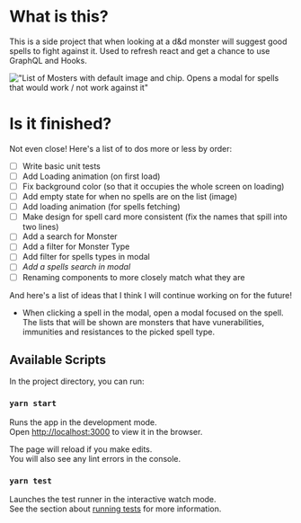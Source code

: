 # What is this?

This is a side project that when looking at a d&d monster will suggest good spells to fight against it.
Used to refresh react and get a chance to use GraphQL and Hooks.

!["List of Mosters with default image and chip. Opens a modal for spells that would work / not work against it"](./src/Assets/2.gif)

# Is it finished?

Not even close!
Here's a list of to dos more or less by order:

- [ ] Write basic unit tests
- [ ] Add Loading animation (on first load)
- [ ] Fix background color (so that it occupies the whole screen on loading)
- [ ] Add empty state for when no spells are on the list (image)
- [ ] Add loading animation (for spells fetching)
- [ ] Make design for spell card more consistent (fix the names that spill into two lines)
- [ ] Add a search for Monster
- [ ] Add a filter for Monster Type
- [ ] Add filter for spells types in modal
- [ ] _Add a spells search in modal_
- [ ] Renaming components to more closely match what they are

And here's a list of ideas that I think I will continue working on for the future!

- When clicking a spell in the modal, open a modal focused on the spell. The lists that will be shown are monsters that have vunerabilities, immunities and resistances to the picked spell type.

## Available Scripts

In the project directory, you can run:

### `yarn start`

Runs the app in the development mode.\
Open [http://localhost:3000](http://localhost:3000) to view it in the browser.

The page will reload if you make edits.\
You will also see any lint errors in the console.

### `yarn test`

Launches the test runner in the interactive watch mode.\
See the section about [running tests](https://facebook.github.io/create-react-app/docs/running-tests) for more information.
